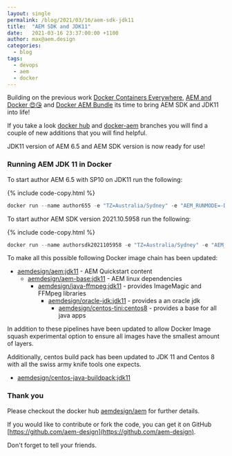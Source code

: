 ```yaml
---
layout: single
permalink: /blog/2021/03/16/aem-sdk-jdk11
title:  "AEM SDK and JDK11"
date:   2021-03-16 23:37:00:00 +1100
author: max@aem.design
categories:
  - blog
tags:
  - devops
  - aem
  - docker
---
```


Building on the previous work [Docker Containers Everywhere](/blog/2019/07/01/docker-containers-everywhere), [AEM and Docker 😍😘](/blog/2019/09/04/aem-and-docker😍😘) and [Docker AEM Bundle](/blog/2019/08/30/docker-aem-bundle) its time to bring AEM SDK and JDK11 into life!

If you take a look [docker hub](https://hub.docker.com/r/aemdesign/aem) and [docker-aem](https://github.com/aem-design/docker-aem) branches you will find a couple of new additions that you will find helpful.

JDK11 version of AEM 6.5 and AEM SDK version is now ready for use!

### Running AEM JDK 11 in Docker

To start author AEM 6.5 with SP10 on JDK11 run the following:

{% include code-copy.html %}
```powershell
docker run --name author655 -e "TZ=Australia/Sydney" -e "AEM_RUNMODE=-Dsling.run.modes=author,crx3,crx3tar,forms,localdev" -e "AEM_JVM_OPTS=-server -Xms248m -Xmx1524m -XX:MaxDirectMemorySize=256M -XX:+CMSClassUnloadingEnabled -Djava.awt.headless=true -Dorg.apache.felix.http.host=0.0.0.0 -Xdebug -Xrunjdwp:transport=dt_socket,server=y,address=58242,suspend=n -XX:+UseParallelGC --add-opens=java.desktop/com.sun.imageio.plugins.jpeg=ALL-UNNAMED --add-opens=java.base/sun.net.www.protocol.jrt=ALL-UNNAMED --add-opens=java.naming/javax.naming.spi=ALL-UNNAMED --add-opens=java.xml/com.sun.org.apache.xerces.internal.dom=ALL-UNNAMED --add-opens=java.base/java.lang=ALL-UNNAMED --add-opens=java.base/jdk.internal.loader=ALL-UNNAMED --add-opens=java.base/java.net=ALL-UNNAMED -Dnashorn.args=--no-deprecation-warning" -p4502:8080 -p30303:58242 -d aemdesign/aem:6.5.10.0-jdk11
```

To start author AEM SDK version 2021.10.5958 run the following:

{% include code-copy.html %}
```powershell
docker run --name authorsdk2021105958 -e "TZ=Australia/Sydney" -e "AEM_RUNMODE=-Dsling.run.modes=author,crx3,crx3tar,forms,localdev" -e "AEM_JVM_OPTS=-server -Xms248m -Xmx1524m -XX:MaxDirectMemorySize=256M -XX:+CMSClassUnloadingEnabled -Djava.awt.headless=true -Dorg.apache.felix.http.host=0.0.0.0 -Xdebug -Xrunjdwp:transport=dt_socket,server=y,address=58242,suspend=n -XX:+UseParallelGC --add-opens=java.desktop/com.sun.imageio.plugins.jpeg=ALL-UNNAMED --add-opens=java.base/sun.net.www.protocol.jrt=ALL-UNNAMED --add-opens=java.naming/javax.naming.spi=ALL-UNNAMED --add-opens=java.xml/com.sun.org.apache.xerces.internal.dom=ALL-UNNAMED --add-opens=java.base/java.lang=ALL-UNNAMED --add-opens=java.base/jdk.internal.loader=ALL-UNNAMED --add-opens=java.base/java.net=ALL-UNNAMED -Dnashorn.args=--no-deprecation-warning" -p4502:8080 -p30303:58242 -d aemdesign/aem:sdk-sdk-2021.10.5958
```

To make all this possible following Docker image chain has been updated:

* [aemdesign/aem:jdk11](https://github.com/aem-design/docker-aem/tree/jdk11) - AEM Quickstart content
  * [aemdesign/aem-base:jdk11](https://github.com/aem-design/docker-aem-base/tree/jdk11) - AEM linux dependencies
    * [aemdesign/java-ffmpeg:jdk11](https://github.com/aem-design/docker-java-ffmpeg/tree/jdk11) - provides ImageMagic and FFMpeg libraries 
      * [aemdesign/oracle-jdk:jdk11](https://github.com/aem-design/docker-oracle-jdk/tree/jdk11) - provides a an oracle jdk 
        * [aemdesign/centos-tini:centos8](https://github.com/aem-design/docker-centos-tini/tree/centos8) - provides a base for all java apps

In addition to these pipelines have been updated to allow Docker Image squash experimental option to ensure all images have the smallest amount of layers.   

Additionally, centos build pack has been updated to JDK 11 and Centos 8 with all the swiss army knife tools one expects.

* [aemdesign/centos-java-buildpack:jdk11](https://github.com/aem-design/docker-centos-java-buildpack/tree/jdk11)


### Thank you

Please checkout the docker hub [aemdesign/aem](https://hub.docker.com/r/aemdesign/aem) for further details.

If you would like to contribute or fork the code, you can get it on GitHub [https://github.com/aem-design](https://github.com/aem-design).

Don't forget to tell your friends.
